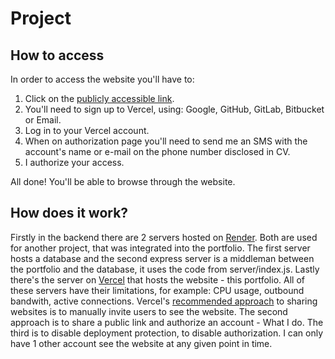 # Project

## How to access

In order to access the website you'll have to:
  1. Click on the [publicly accessible link](https://portfolio-git-master-georgebreadcontainers-projects.vercel.app).
  2. You'll need to sign up to Vercel, using: Google, GitHub, GitLab, Bitbucket or Email.
  3. Log in to your Vercel account.
  4. When on authorization page you'll need to send me an SMS with the account's name or e-mail on the phone number disclosed in CV.
  5. I authorize your access.
     
All done! You'll be able to browse through the website.

## How does it work?

Firstly in the backend there are 2 servers hosted on [Render](https://render.com/). Both are used for another project, that was integrated into the portfolio.
The first server hosts a database and the second express server is a middleman between the portfolio and the database, it uses the code from server/index.js.
Lastly there's the server on [Vercel](https://vercel.com) that hosts the website - this portfolio. All of these servers have their limitations, for example: CPU usage, outbound bandwith, active connections.
Vercel's [recommended approach](https://vercel.com/docs/deployments/sharing-deployments) to sharing websites is to manually invite users to see the website. The second approach is to share a public link and authorize an account - What I do. The third is to disable deployment protection, to disable authorization.
I can only have 1 other account see the website at any given point in time.
